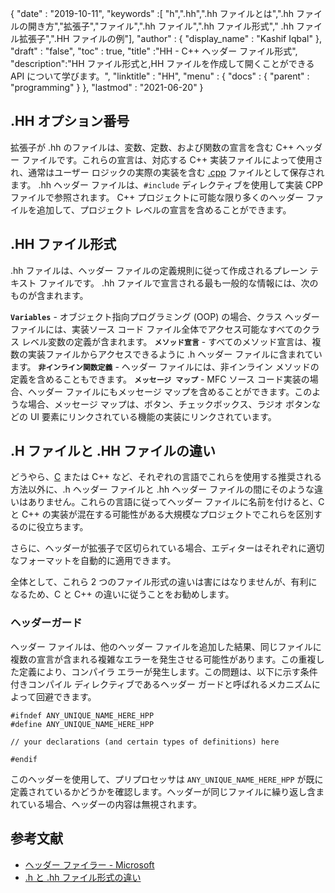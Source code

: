 {
  "date" : "2019-10-11",
  "keywords" :[ "h",".hh",".hh ファイルとは",".hh ファイルの開き方","拡張子","ファイル",".hh ファイル",".hh ファイル形式"," .hh ファイル拡張子",".HH ファイルの例"],
  "author" : {
    "display_name" : "Kashif Iqbal"
},
  "draft" : "false",
  "toc" : true,
  "title" :"HH - C++ ヘッダー ファイル形式",
  "description":"HH ファイル形式と,HH ファイルを作成して開くことができる API について学びます。",
  "linktitle" : "HH",
  "menu" : {
    "docs" : {
      "parent" : "programming"
}
},
  "lastmod" : "2021-06-20"
}

## .HH オプション番号

拡張子が .hh のファイルは、変数、定数、および関数の宣言を含む C++ ヘッダー ファイルです。これらの宣言は、対応する C++ 実装ファイルによって使用され、通常はユーザー ロジックの実際の実装を含む [.cpp](/programming/cpp/) ファイルとして保存されます。 .hh ヘッダー ファイルは、`#include` ディレクティブを使用して実装 CPP ファイルで参照されます。 C++ プロジェクトに可能な限り多くのヘッダー ファイルを追加して、プロジェクト レベルの宣言を含めることができます。

## .HH ファイル形式

.hh ファイルは、ヘッダー ファイルの定義規則に従って作成されるプレーン テキスト ファイルです。 .hh ファイルで宣言される最も一般的な情報には、次のものが含まれます。

**`Variables`** - オブジェクト指向プログラミング (OOP) の場合、クラス ヘッダー ファイルには、実装ソース コード ファイル全体でアクセス可能なすべてのクラス レベル変数の定義が含まれます。
**`メソッド宣言`** - すべてのメソッド宣言は、複数の実装ファイルからアクセスできるように .h ヘッダー ファイルに含まれています。
**`非インライン関数定義`** - ヘッダー ファイルには、非インライン メソッドの定義を含めることもできます。
**`メッセージ マップ`** - MFC ソース コード実装の場合、ヘッダー ファイルにもメッセージ マップを含めることができます。このような場合、メッセージ マップは、ボタン、チェックボックス、ラジオ ボタンなどの UI 要素にリンクされている機能の実装にリンクされています。

## .H ファイルと .HH ファイルの違い

どうやら、[C](/programming/c/) または C++ など、それぞれの言語でこれらを使用する推奨される方法以外に、.h ヘッダー ファイルと .hh ヘッダー ファイルの間にそのような違いはありません。これらの言語に従ってヘッダー ファイルに名前を付けると、C と C++ の実装が混在する可能性がある大規模なプロジェクトでこれらを区別するのに役立ちます。

さらに、ヘッダーが拡張子で区切られている場合、エディターはそれぞれに適切なフォーマットを自動的に適用できます。

全体として、これら 2 つのファイル形式の違いは害にはなりませんが、有利になるため、C と C++ の違いに従うことをお勧めします。

### ヘッダーガード

ヘッダー ファイルは、他のヘッダー ファイルを追加した結果、同じファイルに複数の宣言が含まれる複雑なエラーを発生させる可能性があります。この重複した定義により、コンパイラ エラーが発生します。この問題は、以下に示す条件付きコンパイル ディレクティブであるヘッダー ガードと呼ばれるメカニズムによって回避できます。

```
#ifndef ANY_UNIQUE_NAME_HERE_HPP
#define ANY_UNIQUE_NAME_HERE_HPP

// your declarations (and certain types of definitions) here

#endif
```
このヘッダーを使用して、プリプロセッサは `ANY_UNIQUE_NAME_HERE_HPP` が既に定義されているかどうかを確認します。ヘッダーが同じファイルに繰り返し含まれている場合、ヘッダーの内容は無視されます。

## 参考文献

* [ヘッダー ファイラー - Microsoft](https://learn.microsoft.com/en-us/cpp/cpp/header-files-cpp?view=msvc-160)
* [.h と .hh ファイル形式の違い](https://stackoverflow.com/questions/10354321/c-reason-why-using-hh-as-extension-for-c-header-files)

